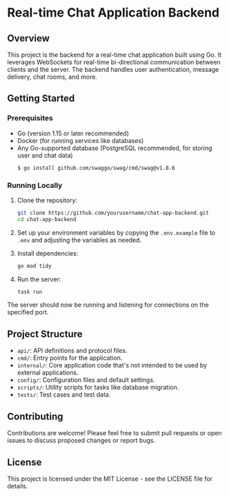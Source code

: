# Real-time Chat Application Backend

## Overview

This project is the backend for a real-time chat application built using Go. It leverages WebSockets for real-time bi-directional communication between clients and the server. The backend handles user authentication, message delivery, chat rooms, and more.

## Getting Started

### Prerequisites

- Go (version 1.15 or later recommended)
- Docker (for running services like databases)
- Any Go-supported database (PostgreSQL recommended, for storing user and chat data)
  ```shell
  $ go install github.com/swaggo/swag/cmd/swag@v1.8.6
  ```

### Running Locally

1. Clone the repository:

   ```bash
   git clone https://github.com/yourusername/chat-app-backend.git
   cd chat-app-backend
   ```

2. Set up your environment variables by copying the `.env.example` file to `.env` and adjusting the variables as needed.

3. Install dependencies:

   ```bash
   go mod tidy
   ```

4. Run the server:

   ```bash
   task run
   ```

The server should now be running and listening for connections on the specified port.

## Project Structure

- `api/`: API definitions and protocol files.
- `cmd/`: Entry points for the application.
- `internal/`: Core application code that's not intended to be used by external applications.
- `config/`: Configuration files and default settings.
- `scripts/`: Utility scripts for tasks like database migration.
- `tests/`: Test cases and test data.

## Contributing

Contributions are welcome! Please feel free to submit pull requests or open issues to discuss proposed changes or report bugs.

## License

This project is licensed under the MIT License - see the LICENSE file for details.
